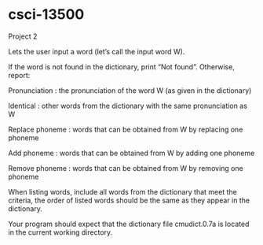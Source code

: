 # csci-13500
Project 2

Lets the user input a word (let’s call the input word W).

If the word is not found in the dictionary, print “Not found”. Otherwise, report:

  Pronunciation : the pronunciation of the word W (as given in the dictionary)

  Identical : other words from the dictionary with the same pronunciation as W

  Replace phoneme : words that can be obtained from W by replacing one phoneme

  Add phoneme : words that can be obtained from W by adding one phoneme

  Remove phoneme : words that can be obtained from W by removing one phoneme

  When listing words, include all words from the dictionary that meet the criteria, the order of listed words should be the same as they  appear in the dictionary.

Your program should expect that the dictionary file cmudict.0.7a is located in the current working directory.
